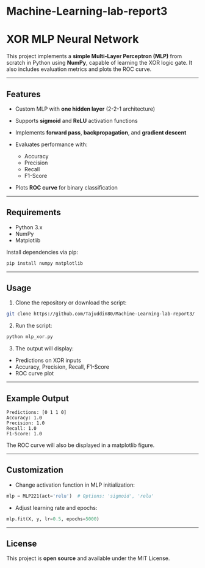 # Machine-Learning-lab-report3

# XOR MLP Neural Network

This project implements a **simple Multi-Layer Perceptron (MLP)** from scratch in Python using **NumPy**, capable of learning the XOR logic gate. It also includes evaluation metrics and plots the ROC curve.

---

## Features

* Custom MLP with **one hidden layer** (2-2-1 architecture)
* Supports **sigmoid** and **ReLU** activation functions
* Implements **forward pass**, **backpropagation**, and **gradient descent**
* Evaluates performance with:

  * Accuracy
  * Precision
  * Recall
  * F1-Score
* Plots **ROC curve** for binary classification

---

## Requirements

* Python 3.x
* NumPy
* Matplotlib

Install dependencies via pip:

```bash
pip install numpy matplotlib
```

---

## Usage

1. Clone the repository or download the script:

```bash
git clone https://github.com/Tajuddin80/Machine-Learning-lab-report3/
```

2. Run the script:

```bash
python mlp_xor.py
```

3. The output will display:

* Predictions on XOR inputs
* Accuracy, Precision, Recall, F1-Score
* ROC curve plot

---

## Example Output

```
Predictions: [0 1 1 0]
Accuracy: 1.0
Precision: 1.0
Recall: 1.0
F1-Score: 1.0
```

The ROC curve will also be displayed in a matplotlib figure.

---

## Customization

* Change activation function in MLP initialization:

```python
mlp = MLP221(act='relu')  # Options: 'sigmoid', 'relu'
```

* Adjust learning rate and epochs:

```python
mlp.fit(X, y, lr=0.5, epochs=5000)
```

---

## License

This project is **open source** and available under the MIT License.
